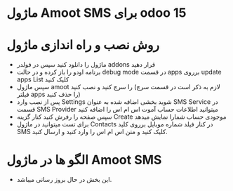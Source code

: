 # ماژول Amoot SMS برای odoo 15

# روش نصب و راه اندازی ماژول 
* ماژول را دانلود کنید سپس در فولدر addons قرار دهید
* برنامه اودو را باز کرده و در حالت debug mode در قسمت apps برروی update apps List کلیک کنید
* سپس ماژول amoot را سرچ کنید و نصب کنید (لازم به ذکر است در قسمت سرچ فیلتر apps را حذف کنید)
* پس از نصب وارد Settings شوید بخشی اضافه شده به عنوان SMS Service در قسمت SMS Provider میتوانید اطلاعات حساب آموت اس ام اس را اضافه کنید
* سپس صفحه را رفرش کنید کنار گزینه Create موجودی حساب شمارا نمایش میدهد
* برای تست میتوانید در ماژول Contacts در کنار فیلد شماره موبایل برروی کلید SMS کلیک کنید و متن اس ام اس را وارد کنید و ارسال کنید.


# الگو ها در ماژول Amoot SMS
* این بخش در حال بروز رسانی میباشد.
